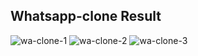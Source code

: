 ## Whatsapp-clone Result

![wa-clone-1](https://user-images.githubusercontent.com/87524379/145072496-aa58b726-ccae-461b-8b55-0f9fa0679c8b.jpg)
![wa-clone-2](https://user-images.githubusercontent.com/87524379/145072541-aa40e4f1-eb4c-42cd-b7b3-75b82c60711f.jpg)
![wa-clone-3](https://user-images.githubusercontent.com/87524379/145072555-5c0f9093-9bdf-4483-98cf-f72aa2a382ce.jpg)
